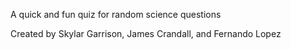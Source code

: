 A quick and fun quiz for random science questions

Created by Skylar Garrison, James Crandall, and Fernando Lopez
